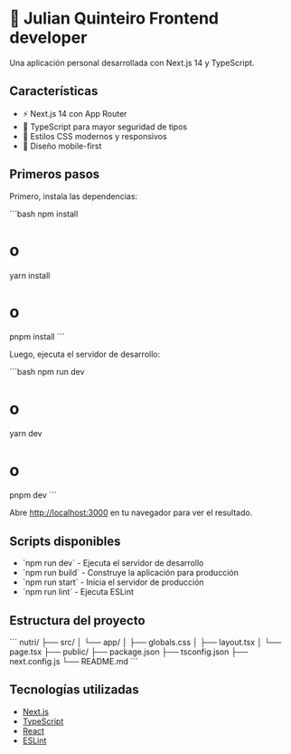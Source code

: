 # 🥗 Julian Quinteiro Frontend developer

Una aplicación personal desarrollada con Next.js 14 y TypeScript.

## Características

- ⚡ Next.js 14 con App Router
- 🔷 TypeScript para mayor seguridad de tipos
- 🎨 Estilos CSS modernos y responsivos
- 📱 Diseño mobile-first

## Primeros pasos

Primero, instala las dependencias:

\`\`\`bash
npm install
# o
yarn install
# o
pnpm install
\`\`\`

Luego, ejecuta el servidor de desarrollo:

\`\`\`bash
npm run dev
# o
yarn dev
# o
pnpm dev
\`\`\`

Abre [http://localhost:3000](http://localhost:3000) en tu navegador para ver el resultado.

## Scripts disponibles

- \`npm run dev\` - Ejecuta el servidor de desarrollo
- \`npm run build\` - Construye la aplicación para producción
- \`npm run start\` - Inicia el servidor de producción
- \`npm run lint\` - Ejecuta ESLint

## Estructura del proyecto

\`\`\`
nutri/
├── src/
│   └── app/
│       ├── globals.css
│       ├── layout.tsx
│       └── page.tsx
├── public/
├── package.json
├── tsconfig.json
├── next.config.js
└── README.md
\`\`\`

## Tecnologías utilizadas

- [Next.js](https://nextjs.org/)
- [TypeScript](https://www.typescriptlang.org/)
- [React](https://reactjs.org/)
- [ESLint](https://eslint.org/)
